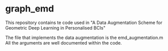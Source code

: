 # graph_emd
This repository contains te code used in "A Data Augmentation Scheme for Geometric Deep Learning in Personalised BCIs"

The file that implements the data augmentation is the emd_augmentation.m
All the arguments are well documented within the code.

